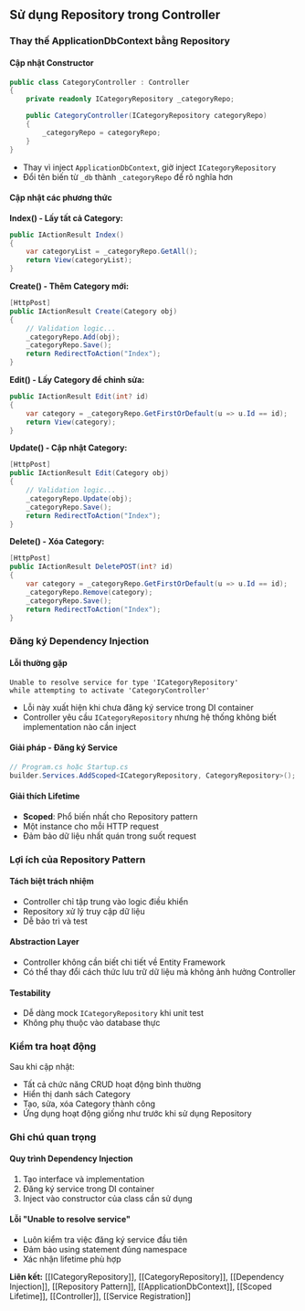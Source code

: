 ## Sử dụng Repository trong Controller

### Thay thế ApplicationDbContext bằng Repository

#### Cập nhật Constructor

```csharp
public class CategoryController : Controller
{
    private readonly ICategoryRepository _categoryRepo;

    public CategoryController(ICategoryRepository categoryRepo)
    {
        _categoryRepo = categoryRepo;
    }
}
```

- Thay vì inject `ApplicationDbContext`, giờ inject `ICategoryRepository`
- Đổi tên biến từ `_db` thành `_categoryRepo` để rõ nghĩa hơn


#### Cập nhật các phương thức

**Index() - Lấy tất cả Category:**

```csharp
public IActionResult Index()
{
    var categoryList = _categoryRepo.GetAll();
    return View(categoryList);
}
```

**Create() - Thêm Category mới:**

```csharp
[HttpPost]
public IActionResult Create(Category obj)
{
    // Validation logic...
    _categoryRepo.Add(obj);
    _categoryRepo.Save();
    return RedirectToAction("Index");
}
```

**Edit() - Lấy Category để chỉnh sửa:**

```csharp
public IActionResult Edit(int? id)
{
    var category = _categoryRepo.GetFirstOrDefault(u => u.Id == id);
    return View(category);
}
```

**Update() - Cập nhật Category:**

```csharp
[HttpPost]
public IActionResult Edit(Category obj)
{
    // Validation logic...
    _categoryRepo.Update(obj);
    _categoryRepo.Save();
    return RedirectToAction("Index");
}
```

**Delete() - Xóa Category:**

```csharp
[HttpPost]
public IActionResult DeletePOST(int? id)
{
    var category = _categoryRepo.GetFirstOrDefault(u => u.Id == id);
    _categoryRepo.Remove(category);
    _categoryRepo.Save();
    return RedirectToAction("Index");
}
```


### Đăng ký Dependency Injection

#### Lỗi thường gặp

```
Unable to resolve service for type 'ICategoryRepository' 
while attempting to activate 'CategoryController'
```

- Lỗi này xuất hiện khi chưa đăng ký service trong DI container
- Controller yêu cầu `ICategoryRepository` nhưng hệ thống không biết implementation nào cần inject


#### Giải pháp - Đăng ký Service

```csharp
// Program.cs hoặc Startup.cs
builder.Services.AddScoped<ICategoryRepository, CategoryRepository>();
```


#### Giải thích Lifetime

- **Scoped**: Phổ biến nhất cho Repository pattern
- Một instance cho mỗi HTTP request
- Đảm bảo dữ liệu nhất quán trong suốt request


### Lợi ích của Repository Pattern

#### Tách biệt trách nhiệm

- Controller chỉ tập trung vào logic điều khiển
- Repository xử lý truy cập dữ liệu
- Dễ bảo trì và test


#### Abstraction Layer

- Controller không cần biết chi tiết về Entity Framework
- Có thể thay đổi cách thức lưu trữ dữ liệu mà không ảnh hưởng Controller


#### Testability

- Dễ dàng mock `ICategoryRepository` khi unit test
- Không phụ thuộc vào database thực


### Kiểm tra hoạt động

Sau khi cập nhật:

- Tất cả chức năng CRUD hoạt động bình thường
- Hiển thị danh sách Category
- Tạo, sửa, xóa Category thành công
- Ứng dụng hoạt động giống như trước khi sử dụng Repository


### Ghi chú quan trọng

#### Quy trình Dependency Injection

1. Tạo interface và implementation
2. Đăng ký service trong DI container
3. Inject vào constructor của class cần sử dụng

#### Lỗi "Unable to resolve service"

- Luôn kiểm tra việc đăng ký service đầu tiên
- Đảm bảo using statement đúng namespace
- Xác nhận lifetime phù hợp

**Liên kết:** [[ICategoryRepository]], [[CategoryRepository]], [[Dependency Injection]], [[Repository Pattern]], [[ApplicationDbContext]], [[Scoped Lifetime]], [[Controller]], [[Service Registration]]

